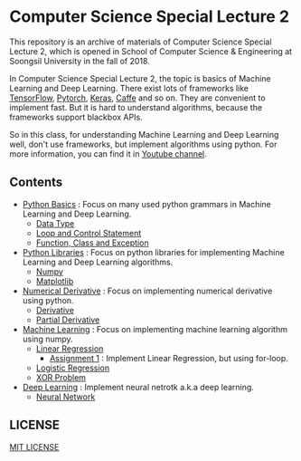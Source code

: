 # Computer Science Special Lecture 2

This repository is an archive of materials of Computer Science Special Lecture 2, which is opened in School of Computer Science & Engineering at Soongsil University in the fall of 2018.

In Computer Science Special Lecture 2, the topic is basics of Machine Learning and Deep Learning. There exist lots of frameworks like [TensorFlow](https://github.com/tensorflow), [Pytorch](https://github.com/pytorch), [Keras](https://github.com/keras-team), [Caffe](https://github.com/BVLC/caffe) and so on. They are convenient to implement fast. But it is hard to understand algorithms, because the frameworks support blackbox APIs.

So in this class, for understanding Machine Learning and Deep Learning well, don't use frameworks, but implement algorithms using python. For more information, you can find it in [Youtube channel](https://www.youtube.com/channel/UCZAkjFAaT9gZk-nol6EIX9w).

## Contents

* [Python Basics](python-basics) : Focus on many used python grammars in Machine Learning and Deep Learning.
  * [Data Type](python-basics/lecture01.ipynb)
  * [Loop and Control Statement](python-basics/lecture02.ipynb)
  * [Function, Class and Exception](python-basics/lecture03.ipynb)
* [Python Libraries](python-libs) : Focus on python libraries for implementing Machine Learning and Deep Learning algorithms.
  * [Numpy](python-libs/lecture04.ipynb)
  * [Matplotlib](python-libs/lecture05.ipynb)
* [Numerical Derivative](numerical-derivative) : Focus on implementing numerical derivative using python.
  * [Derivative](numerical-derivative/lecture06.ipynb)
  * [Partial Derivative](numerical-derivative/lecture07.ipynb)
* [Machine Learning](machine-learning) : Focus on implementing machine learning algorithm using numpy.
  * [Linear Regression](machine-learning/lecture08.ipynb)
    * [Assignment 1](machine-learning/assignment1.ipynb) : Implement Linear Regression, but using for-loop.
  * [Logistic Regression](machine-learning/lecture09.ipynb)
  * [XOR Problem](machine-learning/lecture10.ipynb)
* [Deep Learning](deep-learning) : Implement neural netrotk a.k.a deep learning.
  * [Neural Network](deep-learning/lecture11.ipynb)
 
## LICENSE

[MIT LICENSE](LICENSE)
